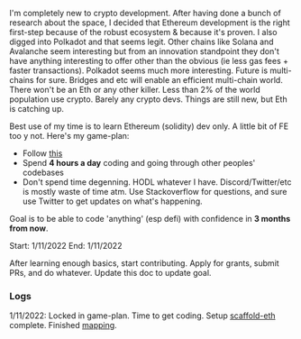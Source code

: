 I'm completely new to crypto development. After having done a bunch of research about the space, I decided that Ethereum development is the right first-step because of the robust ecosystem & because it's proven. I also digged into Polkadot and that seems legit. Other chains like Solana and Avalanche seem interesting but from an innovation standpoint they don't have anything interesting to offer other than the obvious (ie less gas fees + faster transactions). Polkadot seems much more interesting. Future is multi-chains for sure. Bridges and etc will enable an efficient multi-chain world. There won't be an Eth or any other killer. Less than 2% of the world population use crypto. Barely any crypto devs. Things are still new, but Eth is catching up.

Best use of my time is to learn Ethereum (solidity) dev only. A little bit of FE too y not. Here's my game-plan:

- Follow [this](https://docs.scaffoldeth.io/scaffold-eth/)
- Spend **4 hours a day** coding and going through other peoples' codebases
- Don't spend time degenning. HODL whatever I have. Discord/Twitter/etc is mostly waste of time atm. Use Stackoverflow for questions, and sure use Twitter to get updates on what's happening.

Goal is to be able to code 'anything' (esp defi) with confidence in **3 months from now**.

Start: 1/11/2022
End: 1/11/2022

After learning enough basics, start contributing. Apply for grants, submit PRs, and do whatever. Update this doc to update goal.

### Logs
1/11/2022: Locked in game-plan. Time to get coding. Setup [scaffold-eth](https://github.com/scaffold-eth/scaffold-eth) complete. Finished [mapping](https://solidity-by-example.org/).
